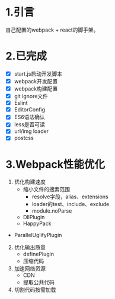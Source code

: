 # 1.引言

自己配置的webpack + react的脚手架。

# 2.已完成

 - [x] start.js启动开发脚本
 - [x] webpack开发配置
 - [x] webpack构建配置
 - [x] git ignore文件
 - [x] Eslint
 - [x] EditorConfig
 - [x] ES6语法确认
 - [x] less是否可读
 - [x] url/img loader
 - [x] postcss

# 3.Webpack性能优化

 1. 优化构建速度
	- 缩小文件的搜索范围
		- resolve字段，alias、extensions
		- loader的test、include、exclude
		- module.noParse
	- DllPlugin
	- HappyPack
  - ParallelUglifyPlugin
 2. 优化输出质量
	- definePlugin
	- 压缩代码
 3. 加速网络资源
	- CDN
	- 提取公共代码
 4. 切割代码按需加载
